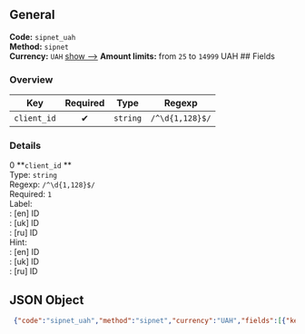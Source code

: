 ## General 
**Code:** `sipnet_uah`  
**Method:** `sipnet`  
**Currency:** `UAH` [show -->]() 
**Amount limits:** from `25`  to `14999`  UAH ## Fields 
### Overview 
|Key|Required|Type|Regexp| 
|:---:|:---:|:---:|:---:| 
|`client_id` |✔ |`string` |`/^\d{1,128}$/` | 
 
### Details 
0 **`client_id` **  
Type: `string`  
Regexp: `/^\d{1,128}$/`  
Required: `1`  
Label:  
: [en] ID  
: [uk] ID  
: [ru] ID  
Hint:  
: [en] ID  
: [uk] ID  
: [ru] ID  
## JSON Object 
```json
 {"code":"sipnet_uah","method":"sipnet","currency":"UAH","fields":[{"key":"client_id","type":"string","label":{"en":"ID","uk":"ID","ru":"ID"},"regexp":"\/^\\d{1,128}$\/","required":true,"position":1,"hint":{"en":"ID","uk":"ID","ru":"ID"},"example":"1431315"}],"amount_min":25,"amount_max":14999}```  

